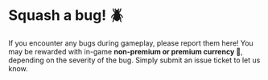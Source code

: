 # Squash a bug! 🪲
If you encounter any bugs during gameplay, please report them here! You may be rewarded with in-game **non-premium or premium currency 💸**, depending on the severity of the bug. Simply submit an issue ticket to let us know.
